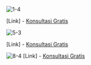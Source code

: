![1-4](https://user-images.githubusercontent.com/82723689/149630318-6cd25838-7ddf-465f-8d63-cb00b8637437.jpg)

[Link] - <a href="web.whatsapp.com/">Konsultasi Gratis</a>
                        

![5-3](https://user-images.githubusercontent.com/82723689/149630339-80b828c9-bd98-4581-bd5d-9fbebeaac939.jpg)

[Link] - <a href="web.whatsapp.com/">Konsultasi Gratis</a>


![8-4](https://user-images.githubusercontent.com/82723689/149630342-4b7ff189-3852-4921-b2a1-70f64930f23a.jpg)
[Link] - <a href="web.whatsapp.com/">Konsultasi Gratis</a>
